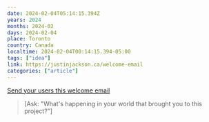 ```yaml
---
date: 2024-02-04T05:14:15.394Z
years: 2024
months: 2024-02
days: 2024-02-04
place: Toronto
country: Canada
localtime: 2024-02-04T00:14:15.394-05:00
tags: ["idea"]
link: https://justinjackson.ca/welcome-email
categories: ["article"]
---
```

[Send your users this welcome email](https://justinjackson.ca/welcome-email)

> [Ask: "What's happening in your world that brought you to this project?"]
